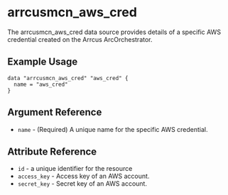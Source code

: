 # <resource name> arrcusmcn_aws_cred

The arrcusmcn_aws_cred data source provides details of a specific AWS credential created on the Arrcus ArcOrchestrator.

## Example Usage

```hcl
data "arrcusmcn_aws_cred" "aws_cred" {
  name = "aws_cred"
}
```

## Argument Reference

* `name` - (Required) A unique name for the specific AWS credential.

## Attribute Reference

* `id` - a unique identifier for the resource
* `access_key` - Access key of an AWS account.
* `secret_key` - Secret key of an AWS account.

